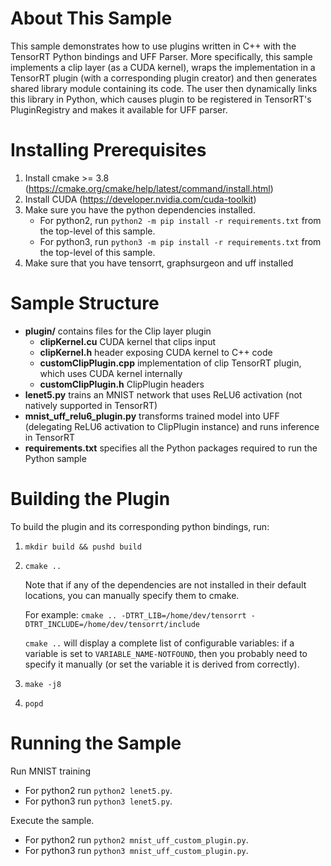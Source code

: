 # About This Sample
This sample demonstrates how to use plugins written in C++ with the TensorRT
Python bindings and UFF Parser. More specifically, this sample implements
a clip layer (as a CUDA kernel), wraps the implementation in a TensorRT plugin
(with a corresponding plugin creator) and then generates shared library module
containing its code. The user then dynamically links this library in Python,
which causes plugin to be registered in TensorRT's PluginRegistry and
makes it available for UFF parser.

# Installing Prerequisites
1. Install cmake >= 3.8 (https://cmake.org/cmake/help/latest/command/install.html)
2. Install CUDA (https://developer.nvidia.com/cuda-toolkit)
3. Make sure you have the python dependencies installed.
    - For python2, run `python2 -m pip install -r requirements.txt` from the top-level of this sample.
    - For python3, run `python3 -m pip install -r requirements.txt` from the top-level of this sample.
4. Make sure that you have tensorrt, graphsurgeon and uff installed

# Sample Structure
- **plugin/** contains files for the Clip layer plugin
    - **clipKernel.cu** CUDA kernel that clips input
    - **clipKernel.h** header exposing CUDA kernel to C++ code
    - **customClipPlugin.cpp** implementation of clip TensorRT plugin, which
    uses CUDA kernel internally
    - **customClipPlugin.h** ClipPlugin headers
- **lenet5.py** trains an MNIST network that uses ReLU6 activation
(not natively supported in TensorRT)
- **mnist_uff_relu6_plugin.py** transforms trained model into UFF (delegating
ReLU6 activation to ClipPlugin instance) and runs inference in TensorRT
- **requirements.txt** specifies all the Python packages required to run the
Python sample

# Building the Plugin
To build the plugin and its corresponding python bindings, run:
1. `mkdir build && pushd build`
2. `cmake ..`

    Note that if any of the dependencies are not installed in their default
    locations, you can manually specify them to cmake.

    For example:
    `cmake .. -DTRT_LIB=/home/dev/tensorrt -DTRT_INCLUDE=/home/dev/tensorrt/include`

    `cmake ..` will display a complete list of configurable variables:
    if a variable is set to `VARIABLE_NAME-NOTFOUND`, then you probably
    need to specify it manually (or set the variable it is derived from
    correctly).

3. `make -j8`
4. `popd`

# Running the Sample

Run MNIST training
- For python2 run `python2 lenet5.py`.
- For python3 run `python3 lenet5.py`.

Execute the sample.
- For python2 run `python2 mnist_uff_custom_plugin.py`.
- For python3 run `python3 mnist_uff_custom_plugin.py`.
